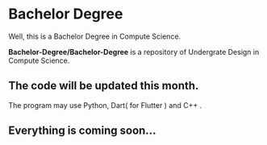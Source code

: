 # Bachelor Degree 

Well, this is a Bachelor Degree in Compute Science. 

**Bachelor-Degree/Bachelor-Degree** is a repository of Undergrate Design in Compute Science. 

## The code will be updated this month. 

The program may use Python, Dart( for Flutter ) and C++ .

## Everything is coming soon... 

<!--
**Bachelor-Degree/Bachelor-Degree** is a ✨ _special_ ✨ repository because its `README.md` (this file) appears on your GitHub profile.

Here are some ideas to get you started:

- 🔭 I’m currently working on ...
- 🌱 I’m currently learning ...
- 👯 I’m looking to collaborate on ...
- 🤔 I’m looking for help with ...
- 💬 Ask me about ...
- 📫 How to reach me: ...
- 😄 Pronouns: ...
- ⚡ Fun fact: ...
-->

